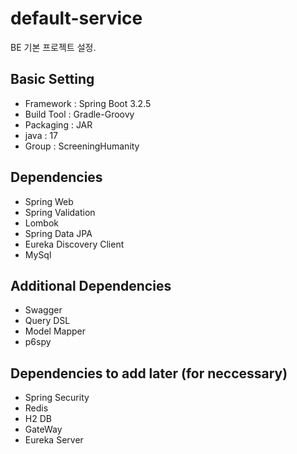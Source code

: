 # default-service
BE 기본 프로젝트 설정.

## Basic Setting
- Framework : Spring Boot 3.2.5
- Build Tool : Gradle-Groovy
- Packaging : JAR
- java : 17
- Group : ScreeningHumanity

## Dependencies
- Spring Web
- Spring Validation
- Lombok
- Spring Data JPA
- Eureka Discovery Client
- MySql 

## Additional Dependencies
- Swagger
- Query DSL
- Model Mapper
- p6spy

## Dependencies to add later (for neccessary)
- Spring Security
- Redis
- H2 DB
- GateWay
- Eureka Server
